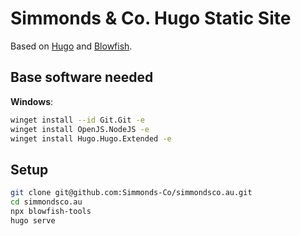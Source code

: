 # Simmonds & Co. Hugo Static Site

Based on [Hugo](https://gohugo.io/) and [Blowfish](https://blowfish.page/docs/installation/).

## Base software needed

**Windows**:

```sh
winget install --id Git.Git -e
winget install OpenJS.NodeJS -e
winget install Hugo.Hugo.Extended -e
```

## Setup

```sh
git clone git@github.com:Simmonds-Co/simmondsco.au.git
cd simmondsco.au
npx blowfish-tools
hugo serve
```
